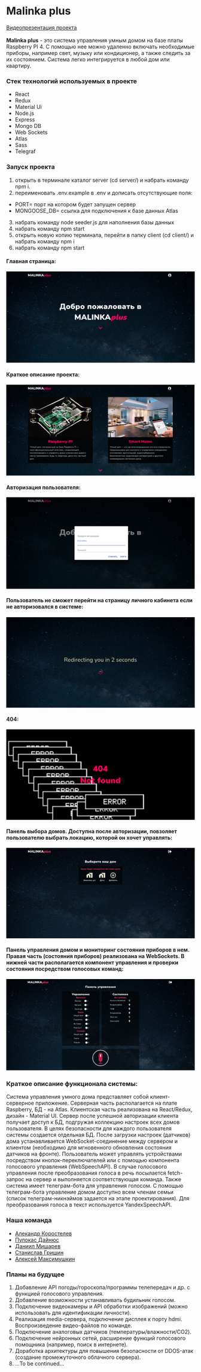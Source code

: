 # Malinka plus
[Видеопрезентация проекта](https://drive.google.com/file/d/17i6wATNtZxJhSuSxMl9opjq7oUUQr5Cs/view)
<br/>
<br/>
**Malinka plus** - это система управления умным домом на базе платы Raspberry PI 4. С помощью нее можно удаленно включать необходимые приборы, например свет, музыку или кондиционер, а также следить за их состоянием. Система легко интегрируется в любой дом или квартиру.
### Стек технологий используемых в проекте
* React
* Redux
* Material Ui
* Node.js
* Express
* Mongo DB
* Web Sockets
* Atlas
* Sass
* Telegraf
### Запуск проекта
1. открыть в терминале каталог server (cd server/) и набрать команду npm i.
2. переименовать .env.example в .env и дописать отсутствующие поля:
* PORT= порт на котором будет запущен сервер
* MONGOOSE_DB= ссылка для подключения к базе данных Atlas
3. набрать команду node seeder.js для наполнения базы данных
4. набрать команду npm start
5. открыть новую копию терминала, перейти в папку client (cd client/) и набрать команду npm i
6. набрать команду npm start

#### Главная страница:
![Main page](https://github.com/AlexKorostelev/MALINKA/blob/master/client/src/assets/screenshots/screen1.png "Главная страница")
#### Краткое описание проекта:
![About](https://github.com/AlexKorostelev/MALINKA/blob/master/client/src/assets/screenshots/screen2.png "Описание")
#### Авторизация пользователя:
![Authorization](https://github.com/AlexKorostelev/MALINKA/blob/master/client/src/assets/screenshots/screen3.png "Авторизация")
#### Пользователь не сможет перейти на страницу личного кабинета если не авторизовался в системе:
![Redirect](https://github.com/AlexKorostelev/MALINKA/blob/master/client/src/assets/screenshots/screen4.png "Редирект")
#### 404:
![404](https://github.com/AlexKorostelev/MALINKA/blob/master/client/src/assets/screenshots/screen5.png "404")
#### Панель выбора домов. Доступна после авторизации, повзоляет пользователю выбрать локацию, которой он хочет управлять:
![Homes](https://github.com/AlexKorostelev/MALINKA/blob/master/client/src/assets/screenshots/screen6.png "Панель выбора домов")
#### Панель управления домом и мониторинг состояния приборов в нем. Правая часть (состояния приборов) реализована на WebSockets. В нижней части располагается компонент управления и проверки состояния посредством голосовых команд:
![Control panel](https://github.com/AlexKorostelev/MALINKA/blob/master/client/src/assets/screenshots/screen7.png "Панель управления")
### Краткое описание функционала системы:
Система управления умного дома представляет собой клиент-серверное приложение. Серверная часть располагается на плате Raspberry, БД - на Atlas. Клиентская часть реализована на React/Redux, дизайн - Material UI. Сервер после успешной авторизации клиента получает доступ к БД, подгружая коллекцию настроек всех домов пользователя. В целях безопасности для каждого пользователя системы создается отдельная БД. После загрузки настроек (датчиков) дома устанавливается WebSocket-соединение между сервером и клиентом (необходимо для мгновенного обновления состояния датчиков на фронте). Пользователь может управлять устройствами посредством кнопок-переключателей или с помощью компонента голосового управления (WebSpeechAPI). В случае голосового управления после преобразования голоса в речь посылается fetch-запрос на сервер и выполняется соответствующая команда. Также система имеет телеграм-бота для управления голосом. С помощью телеграм-бота управление домом доступно всем членам семьи (список телеграм-никнэймов задается на этапе проектирования). Для преобразования голоса в текст используется YandexSpeechAPI.

### Наша команда
* [Алекандр Коростелев](https://github.com/AlexKorostelev)
* [Пулокас Дайнюс](https://github.com/PulokasDD)
* [Даниил Мишарев](https://github.com/DaniilMisharev)
* [Станислав Гришин](https://github.com/stangrishin)
* [Алексей Максимушкин](https://github.com/Aleksei-web)
### Планы на будущее
1. Добавление API погоды/гороскопа/программы телепередач и др. с функцией голосового управления.
2. Добавление возможности устанавливать будильник голосом.
3. Подключение видеокамеры и API обработки изображений (можно использовать для идентификации личности).
4. Реализация media-сервера, подключение дисплея к порту hdmi. Воспроизведение видео-файлов по команде.
5. Подключение аналоговых датчиков (температуры/влажности/CO2).
6. Подключение нейронных сетей, расширение функций голосового помощника (например, поиск в интернете).
7. Доработка архитектуры для повышения безопасности от DDOS-атак (создание промежуточного облачного сервера).
8. ...To be continued...
